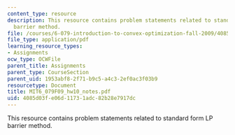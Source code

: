 ```yaml
---
content_type: resource
description: This resource contains problem statements related to standard form LP
  barrier method.
file: /courses/6-079-introduction-to-convex-optimization-fall-2009/4085d03fe06d11731adc82b28e7917dc_MIT6_079F09_hw10_notes.pdf
file_type: application/pdf
learning_resource_types:
- Assignments
ocw_type: OCWFile
parent_title: Assignments
parent_type: CourseSection
parent_uid: 1953abf8-2f71-b9c5-a4c3-2ef0ac3f03b9
resourcetype: Document
title: MIT6_079F09_hw10_notes.pdf
uid: 4085d03f-e06d-1173-1adc-82b28e7917dc
---
```

This resource contains problem statements related to standard form LP barrier method.

